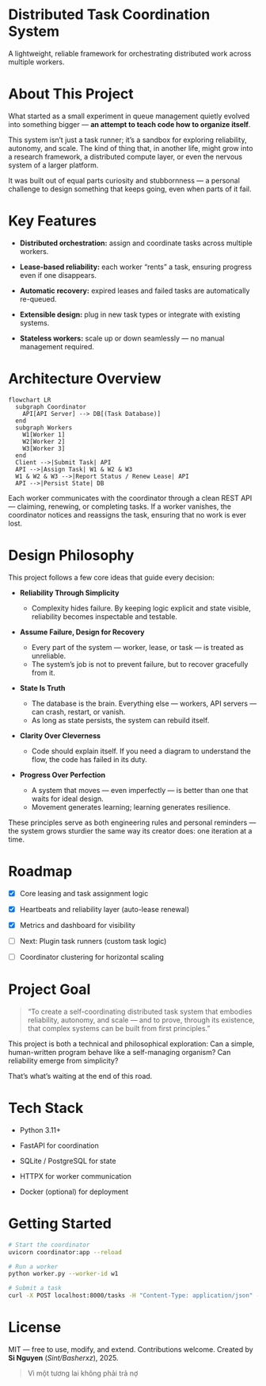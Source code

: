 # Distributed Task Coordination System

A lightweight, reliable framework for orchestrating distributed work across multiple workers.

# About This Project

What started as a small experiment in queue management quietly evolved into something bigger — **an attempt to teach code how to organize itself**.

This system isn’t just a task runner; it’s a sandbox for exploring reliability, autonomy, and scale.
The kind of thing that, in another life, might grow into a research framework, a distributed compute layer, or even the nervous system of a larger platform.

It was built out of equal parts curiosity and stubbornness — a personal challenge to design something that keeps going, even when parts of it fail.

# Key Features

- **Distributed orchestration:** assign and coordinate tasks across multiple workers.

- **Lease-based reliability:** each worker “rents” a task, ensuring progress even if one disappears.

- **Automatic recovery:** expired leases and failed tasks are automatically re-queued.

- **Extensible design:** plug in new task types or integrate with existing systems.

- **Stateless workers:** scale up or down seamlessly — no manual management required.

# Architecture Overview

```
flowchart LR
  subgraph Coordinator
    API[API Server] --> DB[(Task Database)]
  end
  subgraph Workers
    W1[Worker 1]
    W2[Worker 2]
    W3[Worker 3]
  end
  Client -->|Submit Task| API
  API -->|Assign Task| W1 & W2 & W3
  W1 & W2 & W3 -->|Report Status / Renew Lease| API
  API -->|Persist State| DB
```

Each worker communicates with the coordinator through a clean REST API — claiming, renewing, or completing tasks.
If a worker vanishes, the coordinator notices and reassigns the task, ensuring that no work is ever lost.

# Design Philosophy

This project follows a few core ideas that guide every decision:

- **Reliability Through Simplicity**

  - Complexity hides failure. By keeping logic explicit and state visible, reliability becomes inspectable and testable.

- **Assume Failure, Design for Recovery**

  - Every part of the system — worker, lease, or task — is treated as unreliable.
  - The system’s job is not to prevent failure, but to recover gracefully from it.

- **State Is Truth**

  - The database is the brain. Everything else — workers, API servers — can crash, restart, or vanish.
  - As long as state persists, the system can rebuild itself.

- **Clarity Over Cleverness**

  - Code should explain itself. If you need a diagram to understand the flow, the code has failed in its duty.

- **Progress Over Perfection**
  - A system that moves — even imperfectly — is better than one that waits for ideal design.
  - Movement generates learning; learning generates resilience.

These principles serve as both engineering rules and personal reminders — the system grows sturdier the same way its creator does: one iteration at a time.

# Roadmap

- [x] Core leasing and task assignment logic

- [x] Heartbeats and reliability layer (auto-lease renewal)

- [x] Metrics and dashboard for visibility

- [ ] Next: Plugin task runners (custom task logic)

- [ ] Coordinator clustering for horizontal scaling

# Project Goal

> “To create a self-coordinating distributed task system that embodies reliability, autonomy, and scale —
> and to prove, through its existence, that complex systems can be built from first principles.”

This project is both a technical and philosophical exploration:
Can a simple, human-written program behave like a self-managing organism?
Can reliability emerge from simplicity?

That’s what’s waiting at the end of this road.

# Tech Stack

- Python 3.11+

- FastAPI for coordination

- SQLite / PostgreSQL for state

- HTTPX for worker communication

- Docker (optional) for deployment

# Getting Started

```bash
# Start the coordinator
uvicorn coordinator:app --reload

# Run a worker
python worker.py --worker-id w1

# Submit a task
curl -X POST localhost:8000/tasks -H "Content-Type: application/json" -d '{"data":"example"}'
```

# License

MIT — free to use, modify, and extend. Contributions welcome. Created by **Si Nguyen** (_Sint/Basherxz_), 2025.

> Vì một tương lai không phải trả nợ
